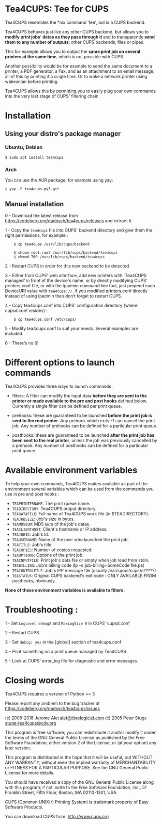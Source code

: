 # Tea4CUPS: Tee for CUPS

Tea4CUPS resembles the *nix command 'tee', but is a CUPS backend.

Tea4CUPS behaves just like any other CUPS backend, but allows you to **modify print jobs' datas as they pass through it** and to transparently **send them to any number of outputs**: other CUPS backends, files or pipes.

This for example allows you to output the **same print job on several printers at the same time**, which is not possible with CUPS.

Another possibility would be for example to send the same document to a printer, a PDF generator, a Fax, and as an attachment to an email message, all of this by printing it a single time. Or to wake a network printer using wakeonlan before printing.

Tea4CUPS allows this by permitting you to easily plug your own commands into the very last stage of CUPS' filtering chain.

# Installation

## Using your distro's package manager

### Ubuntu, Debian
```$ sudo apt install tea4cups```

### Arch
You can use the AUR package, for example using yay:

```$ yay -S tea4cups-py3-git```

## Manual installation

  0 - Download the latest release from https://codeberg.org/dadosch/tea4cups/releases and extract it.

  1 - Copy the `tea4cups` file into CUPS' backend directory and give them the right permissions,
      for example :

        $ cp tea4cups /usr/lib/cups/backend

        $ chown root.root /usr/lib/cups/backend/tea4cups
        $ chmod 700 /usr/lib/cups/backend/tea4cups

  2 - Restart CUPS in order for this new backend to be detected.
     
  3 - Either from CUPS' web interface, add new printers with
      'Tea4CUPS managed' in front of the device's name, or by directly modifying CUPS' printers.conf file, or with the lpadmin command line tool, just prepend each DeviceURI
      value with `tea4cups://`.
      If you modified printers.conf directly instead of using lpadmin then don't forget to
      restart CUPS.

  4 - Copy tea4cups.conf into CUPS' configuration directory (where
      cupsd.conf resides) :

        $ cp tea4cups.conf /etc/cups/

  5 - Modify tea4cups.conf to suit your needs. Several examples
      are included.

  6 - There's no 6!

  
# Different options to launch commands
Tea4CUPS provides three ways to launch commands :

- filters: A filter can modify the input data **before they
            are sent to the printer or made available to
            the pre and post hooks** defined below.
            Currently a single filter can be defined
            per print queue.

- prehooks: these are guaranteed to be launched **before the
                print job is sent to the real printer**.
                Any prehook which exits -1 can cancel the
                print job. Any number of prehooks can be
                defined for a particular print queue.

- posthooks: these are guaranteed to be launched **after the
                print job has been sent to the real printer**,
                unless the job was previously cancelled by a
                prehook. Any number of posthooks can be
                defined for a particular print queue.

# Available environment variables
                      
To help your own commands, Tea4CUPS makes available as part of the
environment several variables which can be used from the
commands you use in pre and post hooks :

- `TEAPRINTERNAME`: The print queue name.
- `TEADIRECTORY`: Tea4CUPS output directory.
- `TEADATAFILE`: Full name of Tea4CUPS work file (in $TEADIRECTORY).
- `TEAJOBSIZE`: Job's size in bytes.
- `TEAMD5SUM`: MD5 sum of the job's datas.
- `TEACLIENTHOST`: Client's hostname or IP address.
- `TEAJOBID`: Job's Id.
- `TEAUSERNAME`: Name of the user who launched the print job.
- `TEATITLE`: Job's title.
- `TEACOPIES`: Number of copies requested.
- `TEAOPTIONS`: Options of the print job.
- `TEAINPUTFILE`: Print job's data file or empty when job read from stdin.
- `TEABILLING`: Job's billing code (lp -o job-billing=SomeCode file.ps)
- `TEACONTROLFILE`: Job's IPP message file (usually /var/spool/cups/c?????)
- `TEASTATUS`: Original CUPS backend's exit code : ONLY AVAILABLE FROM posthooks, obviously.

**None of these environment variables is available to filters.**



# Troubleshooting :

  1 - Set `LogLevel debug2` and `MaxLogSize 0` in CUPS' cupsd.conf

  2 - Restart CUPS.

  3 - Set `debug: yes` in the [global] section of tea4cups.conf

  4 - Print something on a print queue managed
      by Tea4CUPS.

  5 - Look at CUPS' error_log file for diagnostic and error messages.

# Closing words
Tea4CUPS requires a version of Python >= 3
  
Please report any problem to the bug tracker at https://codeberg.org/dadosch/tea4cups/issues
      
(c) 2005-2018 Jerome Alet <alet@librelogiciel.com>
(c) 2005 Peter Stuge <stuge-tea4cups@cdy.org>

This program is free software; you can redistribute it and/or modify
it under the terms of the GNU General Public License as published by
the Free Software Foundation; either version 2 of the License, or
(at your option) any later version.

This program is distributed in the hope that it will be useful,
but WITHOUT ANY WARRANTY; without even the implied warranty of
MERCHANTABILITY or FITNESS FOR A PARTICULAR PURPOSE.  See the
GNU General Public License for more details.

You should have received a copy of the GNU General Public License
along with this program; if not, write to the Free Software
Foundation, Inc., 51 Franklin Street, Fifth Floor, Boston, MA 02110-1301, USA.


  
CUPS (Common UNIX(r) Printing System) is trademark property of Easy Software
Products.

You can download CUPS from: http://www.cups.org
